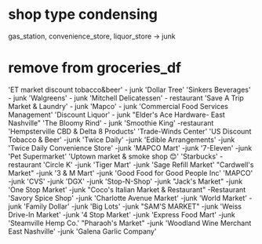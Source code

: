 # shop type condensing
gas_station, convenience_store, liquor_store -> junk

# remove from groceries_df
'ET market discount tobacco&beer'        -  junk
'Dollar Tree'
'Sinkers Beverages'                      - junk
'Walgreens'                             - junk
'Mitchell Delicatessen'                - restaurant
'Save A Trip Market & Laundry'           - junk
'Mapco'                                  - junk
'Commercial Food Services Management'
'Discount Liquor'                        - junk
"Elder's Ace Hardware- East Nashville"
'The Bloomy Rind'                       - junk
'Smoothie King'                        -restaurant
'Hempsterville CBD & Delta 8 Products'
'Trade-Winds Center'
'US Discount Tobacco & Beer'              -junk
'Twice Daily'                             -junk
'Edible Arrangements'                     -junk
'Twice Daily Convenience Store'           -junk
'MAPCO Mart'                              -junk
'7-Eleven'                                -junk
'Pet Supermarket'
'Uptown market & smoke shop 😊'
'Starbucks'                              -restaurant
'Circle K'                                -junk
'Tiger Mart'                             -junk
'Sage Refill Market'
"Cardwell's Market"                     -junk
'3 & M Mart'                            -junk
'Good Food for Good People Inc'
'MAPCO'                                    -junk
'CVS'                                   -junk
'DGX'                                     -junk
'Stop-N-Shop'                           -junk
"Jack's Market"                           -junk
'One Stop Market'                         -junk
"Coco's Italian Market & Restaurant"      -Restaurant
 'Savory Spice Shop'                      -junk
 'Charlotte Avenue Market'                -junk
  'World Market'                          -junk
  'Family Dollar'                         -junk
  'Big Lots'                              -junk
  "SAM'S MARKET"                          -junk
  'Weiss Drive-In Market'                 -junk
  '4 Stop Market'                         -junk
   'Express Food Mart'                    -junk
'Steamville Hemp Co.'
"Pharaoh's Market"                        -junk
'Woodland Wine Merchant East Nashville'     -junk
'Galena Garlic Company'                   

